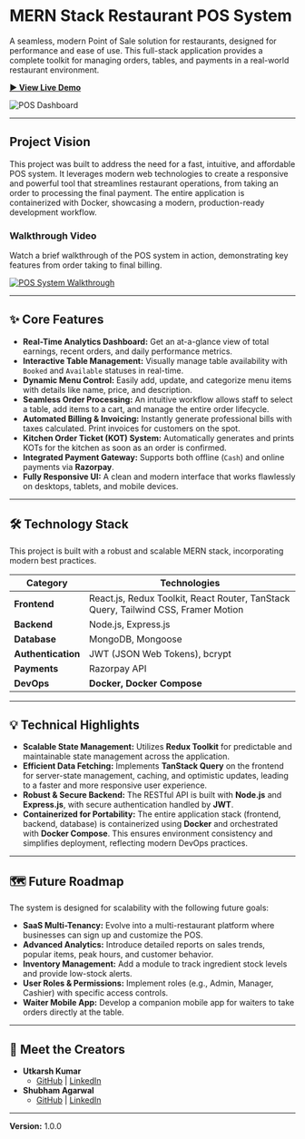 # MERN Stack Restaurant POS System

A seamless, modern Point of Sale solution for restaurants, designed for performance and ease of use. This full-stack application provides a complete toolkit for managing orders, tables, and payments in a real-world restaurant environment.

[**► View Live Demo**](https://your-live-demo-link.com)

![POS Dashboard](https://github.com/SukhSagar/SukhSagar/blob/main/pos-1.png?raw=true)

---

## Project Vision

This project was built to address the need for a fast, intuitive, and affordable POS system. It leverages modern web technologies to create a responsive and powerful tool that streamlines restaurant operations, from taking an order to processing the final payment. The entire application is containerized with Docker, showcasing a modern, production-ready development workflow.

### Walkthrough Video

Watch a brief walkthrough of the POS system in action, demonstrating key features from order taking to final billing.

[![POS System Walkthrough](https://github.com/SukhSagar/SukhSagar/blob/main/pos-2.png?raw=true)](https://www.youtube.com/watch?v=dQw4w9WgXcQ)

---

## ✨ Core Features

-   **Real-Time Analytics Dashboard:** Get an at-a-glance view of total earnings, recent orders, and daily performance metrics.
-   **Interactive Table Management:** Visually manage table availability with `Booked` and `Available` statuses in real-time.
-   **Dynamic Menu Control:** Easily add, update, and categorize menu items with details like name, price, and description.
-   **Seamless Order Processing:** An intuitive workflow allows staff to select a table, add items to a cart, and manage the entire order lifecycle.
-   **Automated Billing & Invoicing:** Instantly generate professional bills with taxes calculated. Print invoices for customers on the spot.
-   **Kitchen Order Ticket (KOT) System:** Automatically generates and prints KOTs for the kitchen as soon as an order is confirmed.
-   **Integrated Payment Gateway:** Supports both offline (`Cash`) and online payments via **Razorpay**.
-   **Fully Responsive UI:** A clean and modern interface that works flawlessly on desktops, tablets, and mobile devices.

---

## 🛠️ Technology Stack

This project is built with a robust and scalable MERN stack, incorporating modern best practices.

| Category          | Technologies                                                   |
| ----------------- | -------------------------------------------------------------- |
| **Frontend**      | React.js, Redux Toolkit, React Router, TanStack Query, Tailwind CSS, Framer Motion |
| **Backend**       | Node.js, Express.js                                            |
| **Database**      | MongoDB, Mongoose                                              |
| **Authentication**| JWT (JSON Web Tokens), bcrypt                                  |
| **Payments**      | Razorpay API                                                   |
| **DevOps**        | **Docker, Docker Compose**                                     |

---

## 💡 Technical Highlights

-   **Scalable State Management:** Utilizes **Redux Toolkit** for predictable and maintainable state management across the application.
-   **Efficient Data Fetching:** Implements **TanStack Query** on the frontend for server-state management, caching, and optimistic updates, leading to a faster and more responsive user experience.
-   **Robust & Secure Backend:** The RESTful API is built with **Node.js** and **Express.js**, with secure authentication handled by **JWT**.
-   **Containerized for Portability:** The entire application stack (frontend, backend, database) is containerized using **Docker** and orchestrated with **Docker Compose**. This ensures environment consistency and simplifies deployment, reflecting modern DevOps practices.

---

## 🗺️ Future Roadmap

The system is designed for scalability with the following future goals:

-   **SaaS Multi-Tenancy:** Evolve into a multi-restaurant platform where businesses can sign up and customize the POS.
-   **Advanced Analytics:** Introduce detailed reports on sales trends, popular items, peak hours, and customer behavior.
-   **Inventory Management:** Add a module to track ingredient stock levels and provide low-stock alerts.
-   **User Roles & Permissions:** Implement roles (e.g., Admin, Manager, Cashier) with specific access controls.
-   **Waiter Mobile App:** Develop a companion mobile app for waiters to take orders directly at the table.

---

## 👥 Meet the Creators

-   **Utkarsh Kumar**
    -   [GitHub](https://github.com/Utsoft7) | [LinkedIn](https://www.linkedin.com/in/utkarsh-kumar-a42028251/)
-   **Shubham Agarwal**
    -   [GitHub](https://github.com/Shubh-debug) | [LinkedIn](https://www.linkedin.com/in/shubhamagarwal08/)

---
**Version:** 1.0.0

